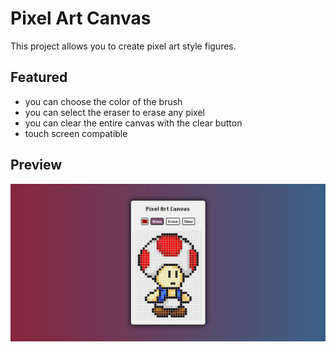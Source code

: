 # Pixel Art Canvas

This project allows you to create pixel art style figures.

## Featured

- you can choose the color of the brush
- you can select the eraser to erase any pixel
- you can clear the entire canvas with the clear button
- touch screen compatible

## Preview

![preview](img/pixelartPreview.jpg)
